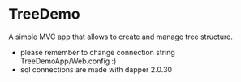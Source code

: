 # TreeDemo
A simple MVC app that allows to create and manage tree structure.

- please remember to change connection string TreeDemoApp/Web.config :)
- sql connections are made with dapper 2.0.30
